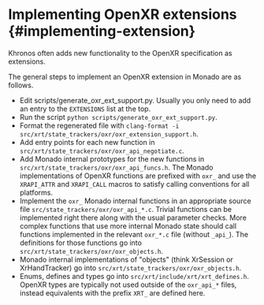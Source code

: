 # Implementing OpenXR extensions {#implementing-extension}

<!--
Copyright 2021, Collabora, Ltd. and the Monado contributors
SPDX-License-Identifier: BSL-1.0
-->

Khronos often adds new functionality to the OpenXR specification as extensions.

The general steps to implement an OpenXR extension in Monado are as follows.

* Edit scripts/generate_oxr_ext_support.py. Usually you only need to add an
  entry to the `EXTENSIONS` list at the top.
* Run the script `python scripts/generate_oxr_ext_support.py`.
* Format the regenerated file with
  `clang-format -i src/xrt/state_trackers/oxr/oxr_extension_support.h`.
* Add entry points for each new function in
  `src/xrt/state_trackers/oxr/oxr_api_negotiate.c`.
* Add Monado internal prototypes for the new functions in
  `src/xrt/state_trackers/oxr/oxr_api_funcs.h`. The Monado implementations of
  OpenXR functions are prefixed with `oxr_` and use the `XRAPI_ATTR` and
  `XRAPI_CALL` macros to satisfy calling conventions for all platforms.
* Implement the `oxr_` Monado internal functions in an appropriate source file
  `src/state_trackers/oxr/oxr_api_*.c`. Trivial functions can be implemented
  right there along with the usual parameter checks. More complex functions that
  use more internal Monado state should call functions implemented in the
  relevant `oxr_*.c` file (without `_api_`). The definitions for those functions
  go into `src/xrt/state_trackers/oxr/oxr_objects.h`.
* Monado internal implementations of "objects" (think XrSession or
  XrHandTracker) go into `src/xrt/state_trackers/oxr/oxr_objects.h`.
* Enums, defines and types go into `src/xrt/include/xrt/xrt_defines.h`. OpenXR
  types are typically not used outside of the `oxr_api_*` files, instead
  equivalents with the prefix `XRT_` are defined here.
